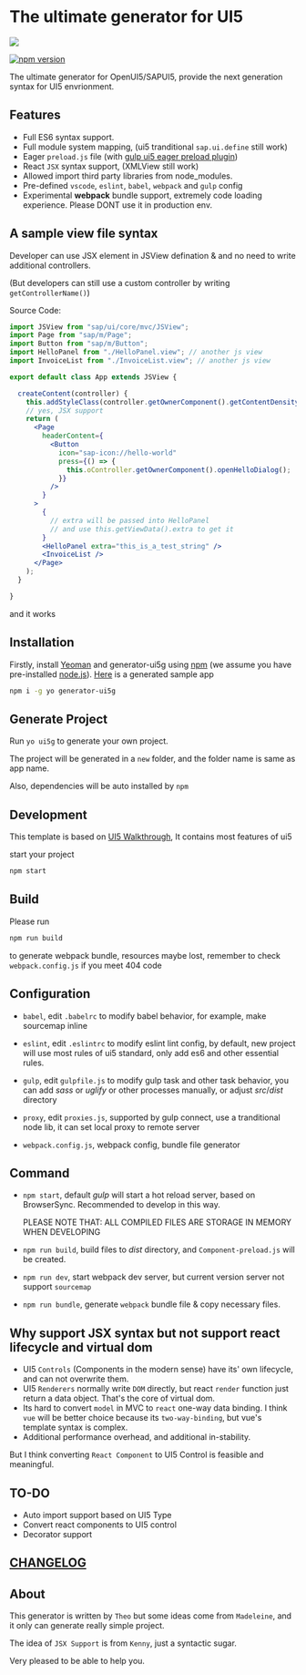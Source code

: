 # The ultimate generator for UI5

![](https://openui5.org/images/OpenUI5_new_big_side.png)

[![npm version](https://badge.fury.io/js/generator-ui5g.svg)](https://www.npmjs.com/package/generator-ui5g)

The ultimate generator for OpenUI5/SAPUI5, provide the next generation syntax for UI5 envrionment.

## Features

* Full ES6 syntax support.
* Full module system mapping, (ui5 tranditional `sap.ui.define` still work)
* Eager `preload.js` file (with [gulp ui5 eager preload plugin](https://github.com/Soontao/gulp-ui5-eager-preload))
* React `JSX` syntax support, (XMLView still work)
* Allowed import third party libraries from node_modules.
* Pre-defined `vscode`, `eslint`, `babel`, `webpack` and `gulp` config
* Experimental **webpack** bundle support, extremely code loading experience. Please DONT use it in production env.

## A sample view file syntax

Developer can use JSX element in JSView defination & and no need to write additional controllers.

(But developers can still use a custom controller by writing `getControllerName()`)

Source Code:

```jsx
import JSView from "sap/ui/core/mvc/JSView";
import Page from "sap/m/Page";
import Button from "sap/m/Button";
import HelloPanel from "./HelloPanel.view"; // another js view
import InvoiceList from "./InvoiceList.view"; // another js view

export default class App extends JSView {

  createContent(controller) {
    this.addStyleClass(controller.getOwnerComponent().getContentDensityClass());
    // yes, JSX support
    return (
      <Page
        headerContent={
          <Button
            icon="sap-icon://hello-world"
            press={() => {
              this.oController.getOwnerComponent().openHelloDialog();
            }}
          />
        }
      >
        {
          // extra will be passed into HelloPanel
          // and use this.getViewData().extra to get it
        }
        <HelloPanel extra="this_is_a_test_string" />
        <InvoiceList />
      </Page>
    );
  }

}
```

and it works

## Installation

Firstly, install [Yeoman](http://yeoman.io) and generator-ui5g using [npm](https://www.npmjs.com/) (we assume you have pre-installed [node.js](https://nodejs.org/)). [Here](https://github.com/Soontao/ui5g-generate-proj) is a generated sample app

```bash
npm i -g yo generator-ui5g
```

## Generate Project

Run `yo ui5g` to generate your own project.

The project will be generated in a `new` folder, and the folder name is same as app name.

Also, dependencies will be auto installed by `npm`

## Development

This template is based on [UI5 Walkthrough](https://sapui5.hana.ondemand.com/test-resources/sap/m/demokit/tutorial/walkthrough/37/webapp/test/mockServer.html?sap-ui-theme=sap_belize), It contains most features of ui5

start your project

```bash
npm start
```

## Build

Please run

```bash
npm run build
```

to generate webpack bundle, resources maybe lost, remember to check `webpack.config.js` if you meet 404 code

## Configuration

* ```babel```, edit ```.babelrc``` to modify babel behavior, for example, make sourcemap inline

* ```eslint```, edit ```.eslintrc``` to modify eslint lint config, by default, new project will use most rules of ui5 standard, only add es6 and other essential rules.

* ```gulp```, edit ```gulpfile.js``` to modify gulp task and other task behavior, you can add *sass* or *uglify* or other processes manually, or adjust *src*/*dist* directory

* ```proxy```, edit ```proxies.js```, supported by gulp connect, use a tranditional node lib, it can set local proxy to remote server

* ```webpack.config.js```, webpack config, bundle file generator

## Command

* ```npm start```, default *gulp* will start a hot reload server, based on BrowserSync. Recommended to develop in this way.
  
  PLEASE NOTE THAT: ALL COMPILED FILES ARE STORAGE IN MEMORY WHEN DEVELOPING
  
* ```npm run build```, build files to *dist* directory, and ```Component-preload.js``` will be created.

* ```npm run dev```, start webpack dev server, but current version server not support `sourcemap`

* ```npm run bundle```, generate `webpack` bundle file & copy necessary files.

## Why support JSX syntax but not support react lifecycle and virtual dom

* UI5 `Controls` (Components in the modern sense) have its' own lifecycle, and can not overwrite them.
* UI5 `Renderers` normally write `DOM` directly, but react `render` function just return a data object. That's the core of virtual dom.
* Its hard to convert `model` in MVC to `react` one-way data binding. I think `vue` will be better choice because its `two-way-binding`, but vue's template syntax is complex.
* Additional performance overhead, and additional in-stability.

But I think converting `React Component` to UI5 Control is feasible and meaningful.

## TO-DO

* Auto import support based on UI5 Type
* Convert react components to UI5 control
* Decorator support

## [CHANGELOG](./CHANGELOG.md)

## About

This generator is written by `Theo` but some ideas come from `Madeleine`, and it only can generate really simple project.

The idea of `JSX Support` is from `Kenny`, just a syntactic sugar.

Very pleased to be able to help you.
